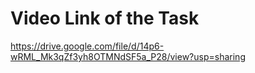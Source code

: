 # Video Link of the Task
https://drive.google.com/file/d/14p6-wRML_Mk3qZf3yh8OTMNdSF5a_P28/view?usp=sharing
